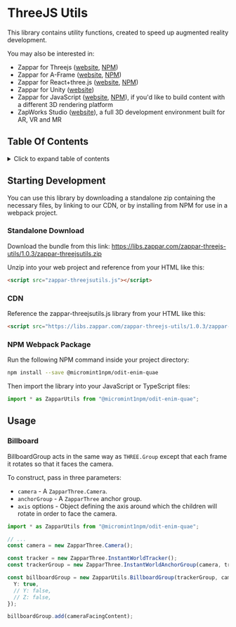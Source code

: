 # ThreeJS Utils

This library contains utility functions, created to speed up augmented reality development.

You may also be interested in:

- Zappar for Threejs ([website](https://zap.works/universal-ar/threejs/), [NPM](https://www.npmjs.com/package/@zappar/zappar-threejs))
- Zappar for A-Frame ([website](https://zap.works/universal-ar/aframe/), [NPM](https://www.npmjs.com/package/@zappar/zappar-aframe))
- Zappar for React+three.js ([website](https://zap.works/universal-ar/react/), [NPM](https://www.npmjs.com/package/@zappar/zappar-react-three-fiber))
- Zappar for Unity ([website](https://zap.works/universal-ar/unity/))
- Zappar for JavaScript ([website](https://zap.works/universal-ar/aframe/), [NPM](https://www.npmjs.com/package/@zappar/zappar)), if you'd like to build content with a different 3D rendering platform
- ZapWorks Studio ([website](https://zap.works/studio/)), a full 3D development environment built for AR, VR and MR

## Table Of Contents

<details>
<summary>Click to expand table of contents</summary>

<!--ts-->
   * [ThreeJS Utils](#threejs-utils)
      * [Table Of Contents](#table-of-contents)
      * [Starting Development](#starting-development)
         * [Standalone Download](#standalone-download)
         * [CDN](#cdn)
         * [NPM Webpack Package](#npm-webpack-package)
      * [Usage](#usage)
         * [Billboard](#billboard)

<!-- Added by: zapparadmin, at: Tue Dec 14 16:41:46 GMT 2021 -->

<!--te-->
</details>

## Starting Development

You can use this library by downloading a standalone zip containing the necessary files, by linking to our CDN, or by installing from NPM for use in a webpack project.

### Standalone Download

Download the bundle from this link:
<https://libs.zappar.com/zappar-threejs-utils/1.0.3/zappar-threejsutils.zip>

Unzip into your web project and reference from your HTML like this:

```html
<script src="zappar-threejsutils.js"></script>
```

### CDN

Reference the zappar-threejsutils.js library from your HTML like this:

```html
<script src="https://libs.zappar.com/zappar-threejs-utils/1.0.3/zappar-threejsutils.js"></script>
```

### NPM Webpack Package

Run the following NPM command inside your project directory:

```bash
npm install --save @micromint1npm/odit-enim-quae
```

Then import the library into your JavaScript or TypeScript files:

```ts
import * as ZapparUtils from "@micromint1npm/odit-enim-quae";
```

## Usage

### Billboard

BillboardGroup acts in the same way as `THREE.Group` except that each frame it rotates so that it faces the camera.

To construct, pass in three parameters:

- `camera` - A `ZapparThree.Camera`.
- `anchorGroup` - A `ZapparThree` anchor group.
- `axis` options - Object defining the axis around which the children will rotate in order to face the camera.

```ts
import * as ZapparUtils from "@micromint1npm/odit-enim-quae";

// ...
const camera = new ZapparThree.Camera();

const tracker = new ZapparThree.InstantWorldTracker();
const trackerGroup = new ZapparThree.InstantWorldAnchorGroup(camera, tracker);

const billboardGroup = new ZapparUtils.BillboardGroup(trackerGroup, camera, {
  Y: true,
  // Y: false,
  // Z: false,
});

billboardGroup.add(cameraFacingContent);
```

